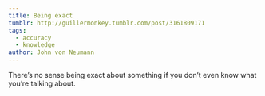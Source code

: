 ```yaml
---
title: Being exact
tumblr: http://guillermonkey.tumblr.com/post/3161809171
tags:
  - accuracy
  - knowledge
author: John von Neumann
---
```


There’s no sense being exact about something if you don’t even know what you’re talking about.
